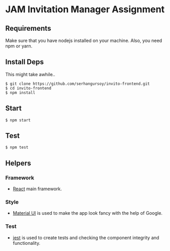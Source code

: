 # JAM Invitation Manager Assignment

## Requirements

Make sure that you have nodejs installed on your machine. Also, you need npm or yarn.

## Install Deps
This might take awhile..

    $ git clone https://github.com/serhangursoy/invito-frontend.git
    $ cd invito-frontend
    $ npm install

## Start

    $ npm start

## Test

    $ npm test


## Helpers

### Framework

- [React](https://reactjs.org/) main framework.

### Style

- [Material UI](https://material-ui.com/) is used to make the app look fancy with the help of Google.

### Test

- [jest](https://jestjs.io/) is used to create tests and checking the component integrity and functionality.
